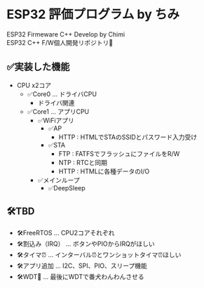 # ESP32 評価プログラム by ちみ
ESP32 Firmeware C++ Develop by Chimi\
ESP32 C++ F/W個人開発リポジトリ🥳

## ✅実装した機能

- CPU x2コア
  - ✅Core0 ... ドライバCPU
    - ドライバ関連
  - ✅Core1 ... アプリCPU
    - ✅WiFiアプリ
      - ✅AP
        - HTTP : HTMLでSTAのSSIDとパスワード入力受け
      - ✅STA
        - FTP : FATFSでフラッシュにファイルをR/W
        - NTP : RTCと同期
        - HTTP : HTMLに各種データのI/O
    - ✅メインループ
      - ✅DeepSleep

## 🛠️TBD
- 🛠️FreeRTOS ... CPU2コアそれぞれ
- 🛠️割込み（IRQ） ... ボタンやPIOからIRQがほしい
- 🛠️タイマ⏰ ... インターバル⏰とワンショットタイマ⏰ほしい
- 🛠️アプリ追加 ... I2C、SPI、PIO、スリープ機能
- 🛠️WDT🐶 ... 最後にWDTで番犬わんわんさせる